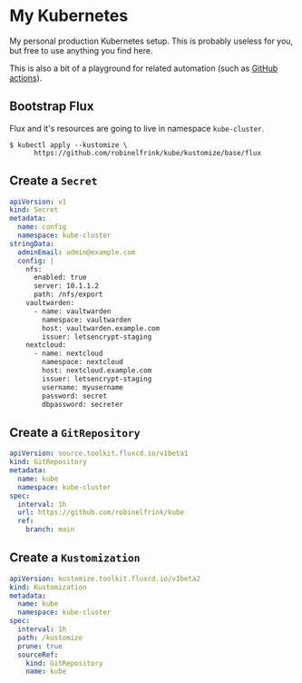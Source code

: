 # My Kubernetes

My personal production Kubernetes setup. This is probably useless for you,
but free to use anything you find here.

This is also a bit of a playground for related automation (such as
[GitHub actions](https://github.com/features/actions)).

## Bootstrap Flux

Flux and it's resources are going to live in namespace `kube-cluster`.

```shell
$ kubectl apply --kustomize \
      https://github.com/robinelfrink/kube/kustomize/base/flux
```

## Create a `Secret`

```yaml
apiVersion: v1
kind: Secret
metadata:
  name: config
  namespace: kube-cluster
stringData:
  adminEmail: admin@example.com
  config: |
    nfs:
      enabled: true
      server: 10.1.1.2
      path: /nfs/export
    vaultwarden:
      - name: vaultwarden
        namespace: vaultwarden
        host: vaultwarden.example.com
        issuer: letsencrypt-staging
    nextcloud:
      - name: nextcloud
        namespace: nextcloud
        host: nextcloud.example.com
        issuer: letsencrypt-staging
        username: myusername
        password: secret
        dbpassword: secreter
```

## Create a `GitRepository`

```yaml
apiVersion: source.toolkit.fluxcd.io/v1beta1
kind: GitRepository
metadata:
  name: kube
  namespace: kube-cluster
spec:
  interval: 1h
  url: https://github.com/robinelfrink/kube
  ref:
    branch: main
```

## Create a `Kustomization`

```yaml
apiVersion: kustomize.toolkit.fluxcd.io/v1beta2
kind: Kustomization
metadata:
  name: kube
  namespace: kube-cluster
spec:
  interval: 1h
  path: /kustomize
  prune: true
  sourceRef:
    kind: GitRepository
    name: kube
```
